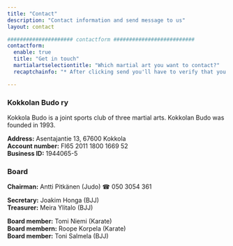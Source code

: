 ```yaml
---
title: "Contact"
description: "Contact information and send message to us"
layout: contact

##################### contactform ##########################
contactform:
  enable: true
  title: "Get in touch"
  martialartselectiontitle: "Which martial art you want to contact?"
  recaptchainfo: "* After clicking send you'll have to verify that you are human."

---
```


### Kokkolan Budo ry

Kokkola Budo is a joint sports club of three martial arts. Kokkolan Budo was founded in 1993.

**Address:** Asentajantie 13, 67600 Kokkola  
**Account number:** FI65 2011 1800 1669 52  
**Business ID:**  1944065-5  

### Board

**Chairman:** Antti Pitkänen (Judo) &#9742; 050 3054 361

**Secretary:** Joakim Honga (BJJ)  
**Treasurer:** Meira Ylitalo (BJJ)

**Board member:** Tomi Niemi (Karate)  
**Board membern:** Roope Korpela (Karate)  
**Board member:** Toni Salmela (BJJ)
